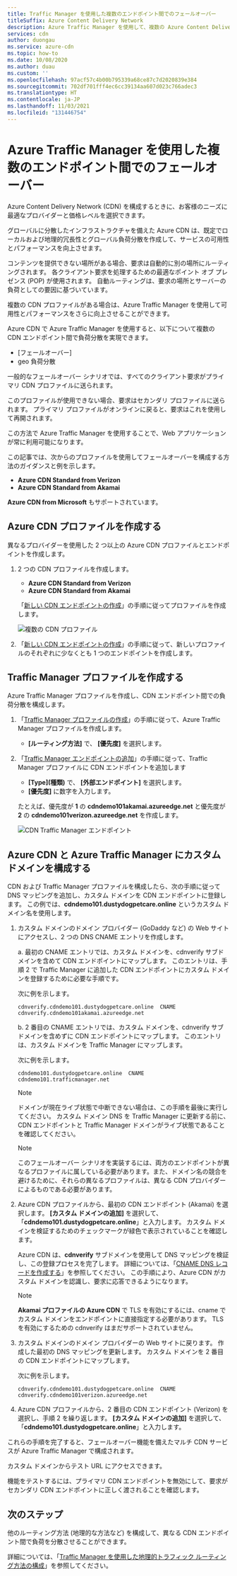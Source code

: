 ```yaml
---
title: Traffic Manager を使用した複数のエンドポイント間でのフェールオーバー
titleSuffix: Azure Content Delivery Network
description: Azure Traffic Manager を使用して、複数の Azure Content Delivery Network エンドポイントでフェールオーバーを構成する方法について説明します。
services: cdn
author: duongau
ms.service: azure-cdn
ms.topic: how-to
ms.date: 10/08/2020
ms.author: duau
ms.custom: ''
ms.openlocfilehash: 97acf57c4b00b795339a68ce87c7d2020839e384
ms.sourcegitcommit: 702df701fff4ec6cc39134aa607d023c766adec3
ms.translationtype: HT
ms.contentlocale: ja-JP
ms.lasthandoff: 11/03/2021
ms.locfileid: "131446754"
---
```

# <a name="failover-across-multiple-endpoints-with-azure-traffic-manager"></a>Azure Traffic Manager を使用した複数のエンドポイント間でのフェールオーバー

Azure Content Delivery Network (CDN) を構成するときに、お客様のニーズに最適なプロバイダーと価格レベルを選択できます。 

グローバルに分散したインフラストラクチャを備えた Azure CDN は、既定でローカルおよび地理的冗長性とグローバル負荷分散を作成して、サービスの可用性とパフォーマンスを向上させます。 

コンテンツを提供できない場所がある場合、要求は自動的に別の場所にルーティングされます。 各クライアント要求を処理するための最適なポイント オブ プレゼンス (POP) が使用されます。 自動ルーティングは、要求の場所とサーバーの負荷としての要因に基づいています。
 
複数の CDN プロファイルがある場合は、Azure Traffic Manager を使用して可用性とパフォーマンスをさらに向上させることができます。 

Azure CDN で Azure Traffic Manager を使用すると、以下について複数の CDN エンドポイント間で負荷分散を実現できます。
 
* [フェールオーバー]
* geo 負荷分散 

一般的なフェールオーバー シナリオでは、すべてのクライアント要求がプライマリ CDN プロファイルに送られます。 

このプロファイルが使用できない場合、要求はセカンダリ プロファイルに送られます。  プライマリ プロファイルがオンラインに戻ると、要求はこれを使用して再開されます。

この方法で Azure Traffic Manager を使用することで、Web アプリケーションが常に利用可能になります。 

この記事では、次からのプロファイルを使用してフェールオーバーを構成する方法のガイダンスと例を示します。 

* **Azure CDN Standard from Verizon**
* **Azure CDN Standard from Akamai**

**Azure CDN from Microsoft** もサポートされています。

## <a name="create-azure-cdn-profiles"></a>Azure CDN プロファイルを作成する
異なるプロバイダーを使用した 2 つ以上の Azure CDN プロファイルとエンドポイントを作成します。

1. 2 つの CDN プロファイルを作成します。
    * **Azure CDN Standard from Verizon**
    * **Azure CDN Standard from Akamai** 

    「[新しい CDN エンドポイントの作成](cdn-create-new-endpoint.md#create-a-new-cdn-profile)」の手順に従ってプロファイルを作成します。
 
   ![複数の CDN プロファイル](./media/cdn-traffic-manager/cdn-multiple-profiles.png)

2. 「[新しい CDN エンドポイントの作成](cdn-create-new-endpoint.md#create-a-new-cdn-endpoint)」の手順に従って、新しいプロファイルのそれぞれに少なくとも 1 つのエンドポイントを作成します。

## <a name="create-traffic-manager-profile"></a>Traffic Manager プロファイルを作成する
Azure Traffic Manager プロファイルを作成し、CDN エンドポイント間での負荷分散を構成します。 

1. 「[Traffic Manager プロファイルの作成](../traffic-manager/quickstart-create-traffic-manager-profile.md)」の手順に従って、Azure Traffic Manager プロファイルを作成します。 

    * **[ルーティング方法]** で、 **[優先度]** を選択します。

2. 「[Traffic Manager エンドポイントの追加](../traffic-manager/quickstart-create-traffic-manager-profile.md#add-traffic-manager-endpoints)」の手順に従って、Traffic Manager プロファイルに CDN エンドポイントを追加します

    * **[Type]\(種類\)** で、 **[外部エンドポイント]** を選択します。
    * **[優先度]** に数字を入力します。

    たとえば、優先度が **1** の **cdndemo101akamai.azureedge.net** と優先度が **2** の **cdndemo101verizon.azureedge.net** を作成します。

   ![CDN Traffic Manager エンドポイント](./media/cdn-traffic-manager/cdn-traffic-manager-endpoints.png)


## <a name="configure-custom-domain-on-azure-cdn-and-azure-traffic-manager"></a>Azure CDN と Azure Traffic Manager にカスタム ドメインを構成する
CDN および Traffic Manager プロファイルを構成したら、次の手順に従って DNS マッピングを追加し、カスタム ドメインを CDN エンドポイントに登録します。 この例では、**cdndemo101.dustydogpetcare.online** というカスタム ドメイン名を使用します。

1. カスタム ドメインのドメイン プロバイダー (GoDaddy など) の Web サイトにアクセスし、2 つの DNS CNAME エントリを作成します。 

    a. 最初の CNAME エントリでは、カスタム ドメインを、cdnverify サブドメインを含めて CDN エンドポイントにマップします。 このエントリは、手順 2 で Traffic Manager に追加した CDN エンドポイントにカスタム ドメインを登録するために必要な手順です。

      次に例を示します。 

      `cdnverify.cdndemo101.dustydogpetcare.online  CNAME  cdnverify.cdndemo101akamai.azureedge.net`  

    b. 2 番目の CNAME エントリでは、カスタム ドメインを、cdnverify サブドメインを含めずに CDN エンドポイントにマップします。 このエントリは、カスタム ドメインを Traffic Manager にマップします。 

      次に例を示します。 
      
      `cdndemo101.dustydogpetcare.online  CNAME  cdndemo101.trafficmanager.net`   

    > [!NOTE]
    > ドメインが現在ライブ状態で中断できない場合は、この手順を最後に実行してください。 カスタム ドメイン DNS を Traffic Manager に更新する前に、CDN エンドポイントと Traffic Manager ドメインがライブ状態であることを確認してください。
    >
   
    > [!NOTE]
    > このフェールオーバー シナリオを実装するには、両方のエンドポイントが異なるプロファイルに属している必要があります。また、ドメイン名の競合を避けるために、それらの異なるプロファイルは、異なる CDN プロバイダーによるものである必要があります。
    > 

2.  Azure CDN プロファイルから、最初の CDN エンドポイント (Akamai) を選択します。 **[カスタム ドメインの追加]** を選択して、「**cdndemo101.dustydogpetcare.online**」と入力します。 カスタム ドメインを検証するためのチェックマークが緑色で表示されていることを確認します。 

    Azure CDN は、**cdnverify** サブドメインを使用して DNS マッピングを検証し、この登録プロセスを完了します。 詳細については、「[CNAME DNS レコードを作成する](cdn-map-content-to-custom-domain.md#create-a-cname-dns-record)」を参照してください。 この手順により、Azure CDN がカスタム ドメインを認識し、要求に応答できるようになります。
    
    > [!NOTE]
    > **Akamai プロファイルの Azure CDN** で TLS を有効にするには、cname でカスタム ドメインをエンドポイントに直接指定する必要があります。 TLS を有効にするための cdnverify はまだサポートされていません。 
    >

3.  カスタム ドメインのドメイン プロバイダーの Web サイトに戻ります。 作成した最初の DNS マッピングを更新します。 カスタム ドメインを 2 番目の CDN エンドポイントにマップします。
                             
    次に例を示します。 

    `cdnverify.cdndemo101.dustydogpetcare.online  CNAME  cdnverify.cdndemo101verizon.azureedge.net`  

4. Azure CDN プロファイルから、2 番目の CDN エンドポイント (Verizon) を選択し、手順 2 を繰り返します。 **[カスタム ドメインの追加]** を選択して、「**cdndemo101.dustydogpetcare.online**」と入力します。
 
これらの手順を完了すると、フェールオーバー機能を備えたマルチ CDN サービスが Azure Traffic Manager で構成されます。 

カスタム ドメインからテスト URL にアクセスできます。 

機能をテストするには、プライマリ CDN エンドポイントを無効にして、要求がセカンダリ CDN エンドポイントに正しく渡されることを確認します。 

## <a name="next-steps"></a>次のステップ
他のルーティング方法 (地理的な方法など) を構成して、異なる CDN エンドポイント間で負荷を分散させることができます。 

詳細については、「[Traffic Manager を使用した地理的トラフィック ルーティング方法の構成](../traffic-manager/traffic-manager-configure-geographic-routing-method.md)」を参照してください。
